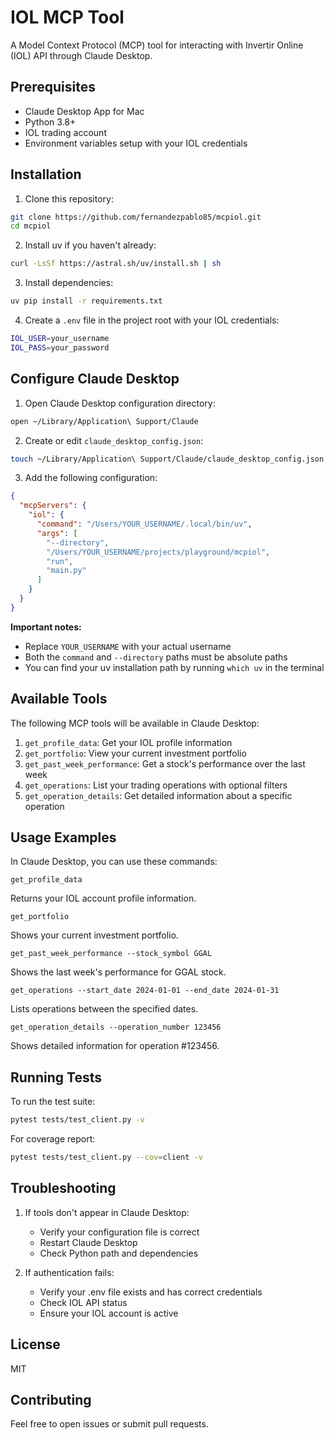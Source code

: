 # IOL MCP Tool

A Model Context Protocol (MCP) tool for interacting with Invertir Online (IOL) API through Claude Desktop.

## Prerequisites

- Claude Desktop App for Mac
- Python 3.8+
- IOL trading account
- Environment variables setup with your IOL credentials

## Installation

1. Clone this repository:

```bash
git clone https://github.com/fernandezpablo85/mcpiol.git
cd mcpiol
```

2. Install uv if you haven't already:

```bash
curl -LsSf https://astral.sh/uv/install.sh | sh
```

3. Install dependencies:

```bash
uv pip install -r requirements.txt
```

4. Create a `.env` file in the project root with your IOL credentials:

```bash
IOL_USER=your_username
IOL_PASS=your_password
```

## Configure Claude Desktop

1. Open Claude Desktop configuration directory:

```bash
open ~/Library/Application\ Support/Claude
```

2. Create or edit `claude_desktop_config.json`:

```bash
touch ~/Library/Application\ Support/Claude/claude_desktop_config.json
```

3. Add the following configuration:

```json
{
  "mcpServers": {
    "iol": {
      "command": "/Users/YOUR_USERNAME/.local/bin/uv",
      "args": [
        "--directory",
        "/Users/YOUR_USERNAME/projects/playground/mcpiol",
        "run",
        "main.py"
      ]
    }
  }
}
```

**Important notes:**

- Replace `YOUR_USERNAME` with your actual username
- Both the `command` and `--directory` paths must be absolute paths
- You can find your uv installation path by running `which uv` in the terminal

## Available Tools

The following MCP tools will be available in Claude Desktop:

1. `get_profile_data`: Get your IOL profile information
2. `get_portfolio`: View your current investment portfolio
3. `get_past_week_performance`: Get a stock's performance over the last week
4. `get_operations`: List your trading operations with optional filters
5. `get_operation_details`: Get detailed information about a specific operation

## Usage Examples

In Claude Desktop, you can use these commands:

```
get_profile_data
```

Returns your IOL account profile information.

```
get_portfolio
```

Shows your current investment portfolio.

```
get_past_week_performance --stock_symbol GGAL
```

Shows the last week's performance for GGAL stock.

```
get_operations --start_date 2024-01-01 --end_date 2024-01-31
```

Lists operations between the specified dates.

```
get_operation_details --operation_number 123456
```

Shows detailed information for operation #123456.

## Running Tests

To run the test suite:

```bash
pytest tests/test_client.py -v
```

For coverage report:

```bash
pytest tests/test_client.py --cov=client -v
```

## Troubleshooting

1. If tools don't appear in Claude Desktop:

   - Verify your configuration file is correct
   - Restart Claude Desktop
   - Check Python path and dependencies

2. If authentication fails:
   - Verify your .env file exists and has correct credentials
   - Check IOL API status
   - Ensure your IOL account is active

## License

MIT

## Contributing

Feel free to open issues or submit pull requests.
